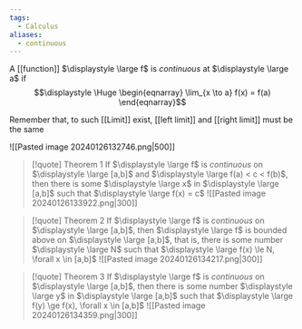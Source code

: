 ```yaml
---
tags:
  - Calculus
aliases:
  - continuous
---
```

A [[function]] $\displaystyle \large f$ is *continuous* at $\displaystyle \large a$ if 
$$\displaystyle \Huge \begin{eqnarray} 
\lim_{x \to a} f(x) = f(a)  
\end{eqnarray}$$

Remember that, to such [[Limit]] exist, [[left limit]] and [[right limit]] must be the same

![[Pasted image 20240126132746.png|500]]


>[!quote] Theorem 1
> If $\displaystyle \large f$ is *continuous* on $\displaystyle \large [a,b]$  and $\displaystyle \large f(a) < c < f(b)$, then there is some $\displaystyle \large x$ in $\displaystyle \large [a,b]$ such that $\displaystyle \large f(x) = c$
> ![[Pasted image 20240126133922.png|300]]
> 

>[!quote] Theorem 2
> If $\displaystyle \large f$ is *continuous* on $\displaystyle \large [a,b]$, then $\displaystyle \large f$ is bounded above on $\displaystyle \large [a,b]$, that is, there is some number $\displaystyle \large N$ such that $\displaystyle \large f(x) \le N, \forall x \in [a,b]$
> ![[Pasted image 20240126134217.png|300]]

>[!quote] Theorem 3
> If $\displaystyle \large f$ is *continuous* on $\displaystyle \large [a,b]$, then there is some number $\displaystyle \large y$ in $\displaystyle \large [a,b]$ such that $\displaystyle \large f(y) \ge f(x), \forall x \in [a,b]$
> ![[Pasted image 20240126134359.png|300]]

